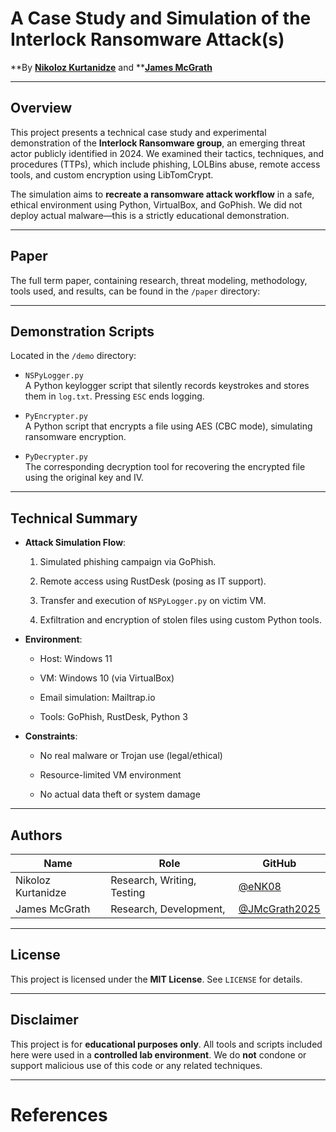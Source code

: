 # A Case Study and Simulation of the Interlock Ransomware Attack(s)

**By ****[Nikoloz Kurtanidze](https://github.com/eNK08)**** and ****[James McGrath](https://github.com/JMcGrath2025)**  

---

## Overview

This project presents a technical case study and experimental demonstration of the **Interlock Ransomware group**, an emerging threat actor publicly identified in 2024. We examined their tactics, techniques, and procedures (TTPs), which include phishing, LOLBins abuse, remote access tools, and custom encryption using LibTomCrypt.

The simulation aims to **recreate a ransomware attack workflow** in a safe, ethical environment using Python, VirtualBox, and GoPhish. We did not deploy actual malware—this is a strictly educational demonstration.

---

## Paper

The full term paper, containing research, threat modeling, methodology, tools used, and results, can be found in the `/paper` directory:

---

## Demonstration Scripts

Located in the `/demo` directory:

- `NSPyLogger.py`  
    A Python keylogger script that silently records keystrokes and stores them in `log.txt`. Pressing `ESC` ends logging.
    
- `PyEncrypter.py`  
    A Python script that encrypts a file using AES (CBC mode), simulating ransomware encryption.
    
- `PyDecrypter.py`  
    The corresponding decryption tool for recovering the encrypted file using the original key and IV.
    

---

## Technical Summary

- **Attack Simulation Flow**:
    
    1. Simulated phishing campaign via GoPhish.
        
    2. Remote access using RustDesk (posing as IT support).
        
    3. Transfer and execution of `NSPyLogger.py` on victim VM.
        
    4. Exfiltration and encryption of stolen files using custom Python tools.
        
- **Environment**:
    
    - Host: Windows 11
        
    - VM: Windows 10 (via VirtualBox)
        
    - Email simulation: Mailtrap.io
        
    - Tools: GoPhish, RustDesk, Python 3
        
- **Constraints**:
    
    - No real malware or Trojan use (legal/ethical)
        
    - Resource-limited VM environment
        
    - No actual data theft or system damage
        

---

## Authors

| Name               | Role                       | GitHub                                           |
| ------------------ | -------------------------- | ------------------------------------------------ |
| Nikoloz Kurtanidze | Research, Writing, Testing | [@eNK08](https://github.com/eNK08)               |
| James McGrath      | Research, Development,     | [@JMcGrath2025](https://github.com/JMcGrath2025) |

---

## License

This project is licensed under the **MIT License**. See `LICENSE` for details.

---

## Disclaimer

This project is for **educational purposes only**. All tools and scripts included here were used in a **controlled lab environment**. We do **not** condone or support malicious use of this code or any related techniques.

---

# References

